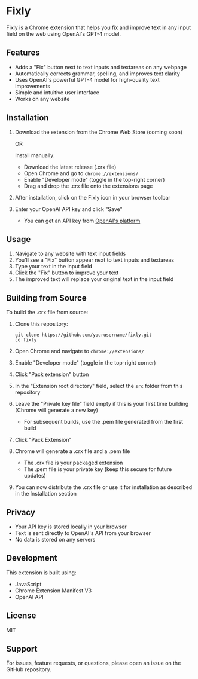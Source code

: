 # Fixly

Fixly is a Chrome extension that helps you fix and improve text in any input field on the web using OpenAI's GPT-4 model.

## Features

- Adds a "Fix" button next to text inputs and textareas on any webpage
- Automatically corrects grammar, spelling, and improves text clarity
- Uses OpenAI's powerful GPT-4 model for high-quality text improvements
- Simple and intuitive user interface
- Works on any website

## Installation

1. Download the extension from the Chrome Web Store (coming soon)
   
   OR
   
   Install manually:
   - Download the latest release (.crx file)
   - Open Chrome and go to `chrome://extensions/`
   - Enable "Developer mode" (toggle in the top-right corner)
   - Drag and drop the .crx file onto the extensions page

2. After installation, click on the Fixly icon in your browser toolbar
3. Enter your OpenAI API key and click "Save"
   - You can get an API key from [OpenAI's platform](https://platform.openai.com/api-keys)

## Usage

1. Navigate to any website with text input fields
2. You'll see a "Fix" button appear next to text inputs and textareas
3. Type your text in the input field
4. Click the "Fix" button to improve your text
5. The improved text will replace your original text in the input field

## Building from Source

To build the .crx file from source:

1. Clone this repository:
   ```
   git clone https://github.com/yourusername/fixly.git
   cd fixly
   ```

2. Open Chrome and navigate to `chrome://extensions/`

3. Enable "Developer mode" (toggle in the top-right corner)

4. Click "Pack extension" button

5. In the "Extension root directory" field, select the `src` folder from this repository

6. Leave the "Private key file" field empty if this is your first time building (Chrome will generate a new key)
   - For subsequent builds, use the .pem file generated from the first build

7. Click "Pack Extension"

8. Chrome will generate a .crx file and a .pem file
   - The .crx file is your packaged extension
   - The .pem file is your private key (keep this secure for future updates)

9. You can now distribute the .crx file or use it for installation as described in the Installation section

## Privacy

- Your API key is stored locally in your browser
- Text is sent directly to OpenAI's API from your browser
- No data is stored on any servers

## Development

This extension is built using:
- JavaScript
- Chrome Extension Manifest V3
- OpenAI API

## License

MIT

## Support

For issues, feature requests, or questions, please open an issue on the GitHub repository.